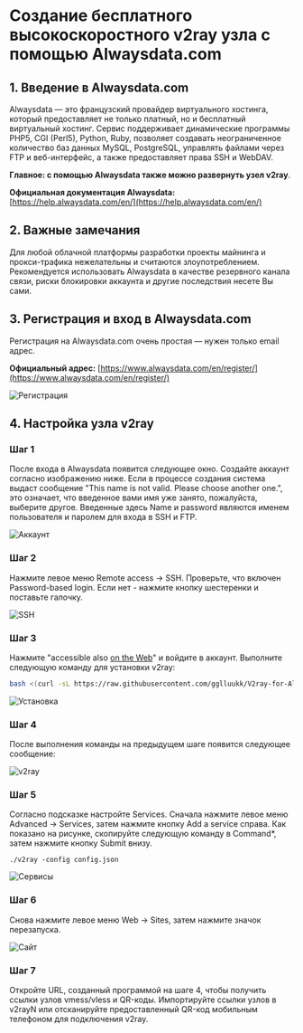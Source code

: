 # Создание бесплатного высокоскоростного v2ray узла с помощью Alwaysdata.com

## 1. Введение в Alwaysdata.com

Alwaysdata — это французский провайдер виртуального хостинга, который предоставляет не только платный, но и бесплатный виртуальный хостинг. Сервис поддерживает динамические программы PHP5, CGI (Perl5), Python, Ruby, позволяет создавать неограниченное количество баз данных MySQL, PostgreSQL, управлять файлами через FTP и веб-интерфейс, а также предоставляет права SSH и WebDAV. 

**Главное: с помощью Alwaysdata также можно развернуть узел v2ray**.

**Официальная документация Alwaysdata:** [https://help.alwaysdata.com/en/](https://help.alwaysdata.com/en/)

## 2. Важные замечания

Для любой облачной платформы разработки проекты майнинга и прокси-трафика нежелательны и считаются злоупотреблением. Рекомендуется использовать Alwaysdata в качестве резервного канала связи, риски блокировки аккаунта и другие последствия несете Вы сами.

## 3. Регистрация и вход в Alwaysdata.com

Регистрация на Alwaysdata.com очень простая — нужен только email адрес.

**Официальный адрес:** [https://www.alwaysdata.com/en/register/](https://www.alwaysdata.com/en/register/)

![Регистрация](images/1.png)

## 4. Настройка узла v2ray

### Шаг 1
После входа в Alwaysdata появится следующее окно. Создайте аккаунт согласно изображению ниже. Если в процессе создания система выдаст сообщение "This name is not valid. Please choose another one.", это означает, что введенное вами имя уже занято, пожалуйста, выберите другое. Введенные здесь Name и password являются именем пользователя и паролем для входа в SSH и FTP.

![Аккаунт](images/2.png)

### Шаг 2
Нажмите левое меню Remote access -> SSH. Проверьте, что включен Password-based login. Если нет - нажмите кнопку шестеренки и поставьте галочку.

![SSH](images/3.png)

### Шаг 3
Нажмите "accessible also <u>on the Web</u>" и войдите в аккаунт. Выполните следующую команду для установки v2ray:

```bash
bash <(curl -sL https://raw.githubusercontent.com/gglluukk/V2ray-for-AlwaysData/main/install.sh)
```

![Установка](images/4.png)

### Шаг 4
После выполнения команды на предыдущем шаге появится следующее сообщение:

![v2ray](images/5.png)

### Шаг 5
Согласно подсказке настройте Services. Сначала нажмите левое меню Advanced -> Services, затем нажмите кнопку Add a service справа. Как показано на рисунке, скопируйте следующую команду в Command*, затем нажмите кнопку Submit внизу.

```
./v2ray -config config.json
```

![Сервисы](images/6.png)

### Шаг 6
Снова нажмите левое меню Web -> Sites, затем нажмите значок перезапуска.

![Сайт](images/7.png)

### Шаг 7
Откройте URL, созданный программой на шаге 4, чтобы получить ссылки узлов vmess/vless и QR-коды. Импортируйте ссылки узлов в v2rayN или отсканируйте предоставленный QR-код мобильным телефоном для подключения v2ray.
